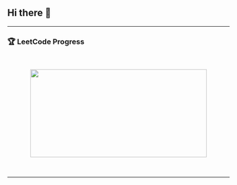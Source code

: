 ## Hi there 👋

<!--
handsome-red/handsome-red is a ✨ _special_ ✨ repository because its README.md (this file) appears on your GitHub profile.

Here are some ideas to get you started:

- 🔭 I’m currently working on ...
- 🌱 I’m currently learning ...
- 👯 I’m looking to collaborate on ...
- 🤔 I’m looking for help with ...
- 💬 Ask me about ...
- 📫 How to reach me: ...
- 😄 Pronouns: ...
- ⚡ Fun fact: ...
-->
---

### 🏆 LeetCode Progress
<br/>
<a href="https://leetcode.com/u/roslyncl/">
  <p align="center">
    <img width="400" height="200" src="https://leetcard.jacoblin.cool/roslyncl">
  </p>
</a>
<br/>  

---
